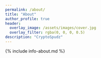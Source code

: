 ```yaml
---
permalink: /about/
title: "About"
author_profile: true
header:
  overlay_image: /assets/images/cover.jpg
  overlay_filter: rgba(0, 0, 0, 0.5)
description: "CryptoSpudz"
---
```

{% include info-about.md %}

